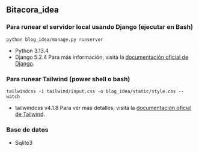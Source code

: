 ## Bitacora_idea



### Para runear el servidor local usando Django (ejecutar en Bash)

`python blog_idea/manage.py runserver`

- Python 3.13.4
- Django 5.2.4
Para más información, visitá la [documentación oficial de Django](https://docs.djangoproject.com/en/stable/).
### Para runear Tailwind (power shell o bash)

`tailwindcss -i tailwind/input.css -o blog_idea/static/style.css --watch`

- tailwindcss v4.1.8
Para ver más detalles, visitá la [documentación oficial de Tailwind](https://tailwindcss.com/docs/installation).

### Base de datos 
- Sqlite3

